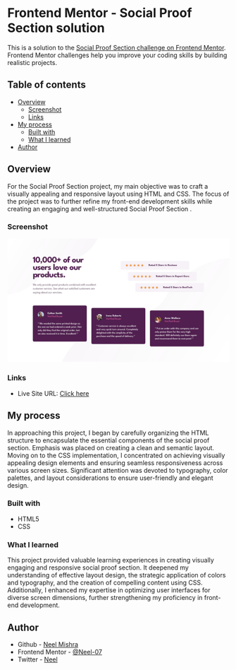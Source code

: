 # Frontend Mentor - Social Proof Section solution

This is a solution to the [Social Proof Section  challenge on Frontend Mentor](https://www.frontendmentor.io/challenges/testimonials-grid-section-Nnw6J7Un7/hub). Frontend Mentor challenges help you improve your coding skills by building realistic projects. 

## Table of contents

- [Overview](#overview)
  - [Screenshot](#screenshot)
  - [Links](#links)
- [My process](#my-process)
  - [Built with](#built-with)
  - [What I learned](#what-i-learned)
- [Author](#author)


## Overview
For the Social Proof Section  project, my main objective was to craft a visually appealing and responsive layout using HTML and CSS. The focus of the project was to further refine my front-end development skills while creating an engaging and well-structured Social Proof Section .
  
### Screenshot

![](./design/desktop-design.jpg)

### Links
- Live Site URL: [Click here](https://neel-07.github.io/Social-Proof-Section/)

## My process
 In approaching this project, I began by carefully organizing the HTML structure to encapsulate the essential components of the social proof section. Emphasis was placed on creating a clean and semantic layout. Moving on to the CSS implementation, I concentrated on achieving visually appealing design elements and ensuring seamless responsiveness across various screen sizes. Significant attention was devoted to typography, color palettes, and layout considerations to ensure user-friendly and elegant design.

### Built with

- HTML5
- CSS 


### What I learned
This project provided valuable learning experiences in creating visually engaging and responsive social proof section. It deepened my understanding of effective layout design, the strategic application of colors and typography, and the creation of compelling content using CSS. Additionally, I enhanced my expertise in optimizing user interfaces for diverse screen dimensions, further strengthening my proficiency in front-end development.

## Author

- Github - [Neel Mishra](https://github.com/Neel-07)
- Frontend Mentor - [@Neel-07](https://www.frontendmentor.io/profile/Neel-07)
- Twitter - [Neel](https://twitter.com/Neel_M7)

